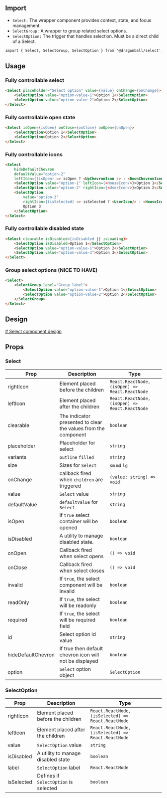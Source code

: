## Import

- `Select:` The wrapper component provides context, state, and focus management.
- `SelectGroup:` A wrapper to group related select options.
- `SelectOption:` The trigger that handles selection. Must be a direct child of a Select.

```html
import { Select, SelectGroup, SelectOption } from '@dragonball/select';
```

## Usage

### Fully controllable select
```html
<Select placeholder="Select option" value={value} onChange={onChange}>
    <SelectOption value="option-value-1">Option 1</SelectOption>
    <SelectOption value="option-value-2">Option 2</SelectOption>
</Select>
```

### Fully controllable open state
```html
<Select isOpen={isOpen} onClose={onClose} onOpen={onOpen}>
    <SelectOption>Option 1</SelectOption>
    <SelectOption>Option 2</SelectOption>
</Select>
```

### Fully controllable icons
```html
<Select
    hideDefaultChevron
    defaultValue="option-2"
    leftIcon={(isOpen) => isOpen ? <UpChevronIcon /> : <DownChevronIcon />}>
    <SelectOption value="option-1" leftIcon={<HouseIcon/>}>Option 1</SelectOption>
    <SelectOption value="option-2" rightIcon={<UserIcon/>}>Option 2</SelectOption>
    <SelectOption
        value="option-3"
        rightIcon={(isSelected) => isSelected ? <UserIcon/> : <HouseIcon/>}>
        Option 3
    </SelectOption>
</Select>
```

### Fully controllable disabled state
```html
<Select clearable isDisabled={isDisabled || isLoading}>
    <SelectOption isDisabled>Option 1</SelectOption>
    <SelectOption value="option-value-1">Option 2</SelectOption>
    <SelectOption value="option-value-3">Option 3</SelectOption>
</Select>
```

### Group select options (NICE TO HAVE)
```html
<Select>
    <SelectGroup label="Group label">
        <SelectOption value="option-value-1">Option 1</SelectOption>
        <SelectOption value="option-value-2">Option 2</SelectOption>
    </SelectGroup>
</Select>
```

## Design

[# Select component design](https://www.figma.com/file/PHVkW8n5AbpBAu3KU2Qlt6/Select-component-mock)

## Props

### Select

| Prop                | Description                                                    | Type                                           |
|---------------------|----------------------------------------------------------------|------------------------------------------------|
| rightIcon           | Element placed before the children                             | `React.ReactNode, (isOpen) => React.ReactNode` |
| leftIcon            | Element placed after the children                              | `React.ReactNode, (isOpen) => React.ReactNode` |
| clearable           | The indicator presented to clear the values from the component | `boolean`                                      |
| placeholder         | Placeholder for select                                         | `string `                                      |
| variants            | `outline` `filled`                                              | `string`                                       |
| size                | Sizes for `Select`                                             | `sm` `md` `lg`                                 |
| onChange            | callback fired when `children` are triggered                    | `(value: string) => void`                      | |
| value               | `Select` value                                                 | `string`                                       |
| defaultValue        | `defaultValue` for `Select`                                    | `string`                                       |
| isOpen              | if `true` select container will be opened                      | `boolean`                                      |
| isDisabled          | A utility to manage disabled state.                            | `boolean`
| onOpen              | Callback fired when select opens                                | `() => void`
| onClose             | Callback fired when select closes                               | `() => void`
| invalid             | If `true`, the select component will be invalid                | `boolean`
| readOnly            | If `true`, the select will be readonly                         | `boolean`
| required            | If `true`, the select will be required field                    | `boolean`
| id                  | Select option id value                                         | `string`
| hideDefaultChevron  | If true then default chevron icon will not be displayed        | `boolean`
| option              | `Select` option object                                         | `SelectOption`


### SelectOption

| Prop       | Description                          | Type                                               |
|------------|--------------------------------------|----------------------------------------------------|
| rightIcon  | Element placed before the children   | `React.ReactNode, (isSelected) => React.ReactNode` |
| leftIcon   | Element placed after the children    | `React.ReactNode, (isSelected) => React.ReactNode` |
| value      | `SelectOption` value                 | `string`                                           |
| isDisabled | 	A utility to manage disabled state  | `boolean`                                          |
| label      | `SelectOption` label                 | `React.ReactNode`
| isSelected | Defines if `SelectOption` is selected | `boolean`

